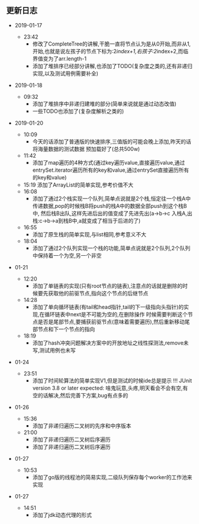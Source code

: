 
## 更新日志


- 2019-01-17
	* 23:42
		-	修改了CompleteTree的讲解,干脆一直将节点认为是从0开始,而非从1,开始,也就是说左孩子的节点下标为:2*index+1,右孩子:2*index+2,而临界值变为了arr.length-1
		-	添加了堆排序已经部分讲解,也添加了TODO(复杂度之类的,还有非递归实现,以及测试用例需要补全)

- 2019-01-18
    * 09:32
        -   添加了堆排序中非递归建堆的部分(简单来说就是通过动态改值)
        -   一些TODO也添加了(复杂度解析之类的)
        
- 2019-01-20
    *   10:09
        -   今天的话添加了普通版的快速排序,三值版的可能会晚上添加,昨天的话将海量数据的测试数据
        预加载好了(总共500w)
    *   11:42
        -   添加了map遍历的4种方式(通过key遍历value,直接遍历value,通过entrySet.iterator遍历所有的key和value,通过entrySet直接遍历所有的key和value)
    *   15:19
        添加了ArrayList的简单实现,参考价值不大
    *   16:08
        -   添加了通过2个栈实现一个队列,简单点说就是2个栈,恒定往一个栈A中传递数据,pop的时候栈B将push的栈A中的数据全部push到这个栈B中,
        然后栈B出队,这样先进后出的值变成了先进先出(a->b->c 入栈A,出栈:c->b->a到栈B中,a就变成了相当于后进的了)
    *   16:55
        -   添加了原生栈的简单实现,与list相同,参考意义不大
    *   18:04
        -   添加了通过2个队列实现一个栈的功能,简单点说就是2个队列,2个队列中保持着一个为空,另一个非空

-   01-21
    *   12:20
        -   添加了单链表的实现(只有root节点的链表),注意点的话就是删除的时候要先获取他的前驱节点,指向这个节点的后继节点
    *   14:28
        -   添加了单向循环链表(有tail和head指针,tail的下一级指向头指针)的实现,在循环链表中next是不可能为空的,在删除操作
        时候需要判断这个节点是否是尾部节点,要捕获前驱节点(意味着需要遍历),然后重新移动尾部节点和下一个节点的指向
    * 18:19
        -   添加了hash冲突问题解决方案中的开放地址之线性探测法,remove未写,测试用例也未写
 
- 01-24
    *   23:51
        -   添加了时间轮算法的简单实现V1,但是测试的时候ide总是提示 !!! JUnit version 3.8 or later expected:
        啥鬼玩意,头疼,明天看会不会有空,有空的话解决,然后完善下方案,bug有点多的
        
- 01-26
    *   15:36
        -   添加了非递归遍历二叉树的先序和中序版本
    *   21:00
        -   添加了非递归遍历二叉树后序遍历
        -   添加了非递归遍历二叉树后序遍历

- 01-27
    *   10:53
        -   添加了go版的线程池的简易实现,二级队列保存每个worker的工作池来实现

- 01-27
    *   14:51
        -   添加了jdk动态代理的形式